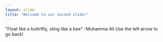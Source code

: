 ```yaml
---
layout: slide
title: "Welcome to our second slide!"
---
```

"Float like a buttrtfly, sting like a bee" -Muhamma Ali
Use the left arrow to go back!
